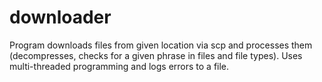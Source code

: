 # downloader
Program downloads files from given location via scp and processes them (decompresses, checks for a given phrase in files and file types). Uses multi-threaded programming and logs errors to a file.
